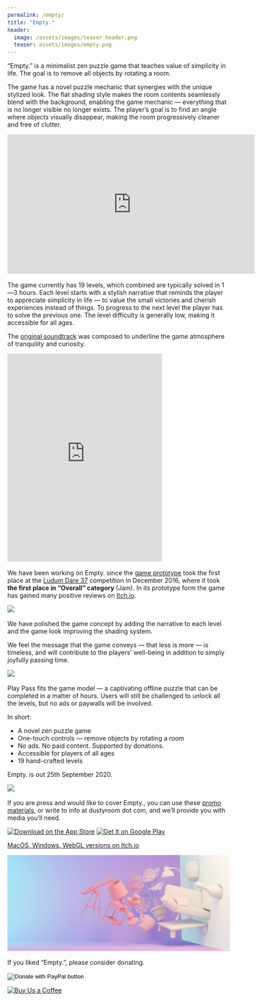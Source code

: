 ```yaml
---
permalink: /empty/
title: "Empty."
header:
  image: /assets/images/teaser-header.png
  teaser: assets/images/empty.png
---
```


“Empty.” is a minimalist zen puzzle game that teaches value of simplicity in life. The goal is to remove all objects by rotating a room.  

The game has a novel puzzle mechanic that synergies with the unique stylized look. The flat shading style makes the room contents seamlessly blend with the background, enabling the game mechanic — everything that is no longer visible no longer exists. The player’s goal is to find an angle where objects visually disappear, making the room progressively cleaner and free of clutter.  

<iframe width="560" height="315" src="https://www.youtube.com/embed/pnnpf0Bc18U" title="YouTube video player" frameborder="0" allow="accelerometer; autoplay; clipboard-write; encrypted-media; gyroscope; picture-in-picture" allowfullscreen></iframe>  

The game currently has 19 levels, which combined are typically solved in 1—3 hours. Each level starts with a stylish narrative that reminds the player to appreciate simplicity in life — to value the small victories and cherish experiences instead of things. To progress to the next level the player has to solve the previous one. The level difficulty is generally low, making it accessible for all ages.  

The [original soundtrack](https://dustyroom.bandcamp.com/album/empty-ost) was composed to underline the game atmosphere of tranquility and curiosity.  

<iframe style="border: 0; width: 350px; height: 470px;" src="https://bandcamp.com/EmbeddedPlayer/album=2073725311/size=large/bgcol=ffffff/linkcol=0687f5/tracklist=false/transparent=true/" seamless><a href="https://dustyroom.bandcamp.com/album/empty-ost">Empty. OST by Dustyroom</a></iframe>  

We have been working on Empty. since the [game prototype](/empty-game-ldjam/) took the first place at the [Ludum Dare 37](http://ludumdare.com/compo/ludum-dare-37/?action=preview&uid=33150) competition in December 2016, where it took **the first place in “Overall” category** (Jam). In its prototype form the game has gained many positive reviews on [Itch.io](https://dustyroom.itch.io/empty).  

![](https://staging.dustyroom.com/assets/images/empty_screenshot_level_ny.png)  

We have polished the game concept by adding the narrative to each level and the game look improving the shading system.  

We feel the message that the game conveys — that less is more — is timeless, and will contribute to the players’ well-being in addition to simply joyfully passing time.  

![](https://staging.dustyroom.com/assets/images/empty_screenshot_level_bicycle.png)  

Play Pass fits the game model — a captivating offline puzzle that can be completed in a matter of hours. Users will still be challenged to unlock all the levels, but no ads or paywalls will be involved.  

In short:  
  * A novel zen puzzle game
  * One-touch controls — remove objects by rotating a room
  * No ads. No paid content. Supported by donations.
  * Accessible for players of all ages
  * 19 hand-crafted levels

Empty. is out 25th September 2020.  

![](https://staging.dustyroom.com/assets/images/empty_coverart_rect_purple5.png)

If you are press and would like to cover Empty., you can use these [promo materials](https://drive.google.com/drive/folders/1NjqykijzURoxtuzp4N0d-iAFV2uTTKtP), or write to info at dustyroom dot com, and we’ll provide you with media you’ll need.  


[![Download on the App Store](https://staging.dustyroom.com/assets/images/appstore_button_download.png "Download on the App Store")](https://apps.apple.com/app/id1191062782)
[![Get It on Google Play](https://staging.dustyroom.com/assets/images/google-play-badge-1.png "Get It on Google Play")](https://play.google.com/store/apps/details?id=com.dustyroom.Empty)  

[MacOS, Windows, WebGL versions on Itch.io](https://dustyroom.itch.io/empty)  

![](/assets/images/empty_art_3-1024x440.png)  

If you liked “Empty.”, please consider donating.  

<form action="https://www.paypal.com/donate" method="post" target="_blank">
<input type="hidden" name="cmd" value="_donations">
<input type="hidden" name="business" value="G37XR77AQM9MG">
<input type="hidden" name="currency_code" value="USD">
<input type="image" src="https://www.paypalobjects.com/en_US/i/btn/btn_donate_LG.gif" name="submit" title="Donate via PayPal" alt="Donate with PayPal button" border="0">
<img alt="" src="https://www.paypal.com/en_US/i/scr/pixel.gif" width="1" height="1" border="0">
</form>

<a href="https://ko-fi.com/Z8Z523ZDI" target="_blank" rel="noopener noreferrer"><img style="border:0px;height:36px;" src="https://cdn.ko-fi.com/cdn/kofi5.png?v=2" alt="Buy Us a Coffee" height="36" border="0"></a>
